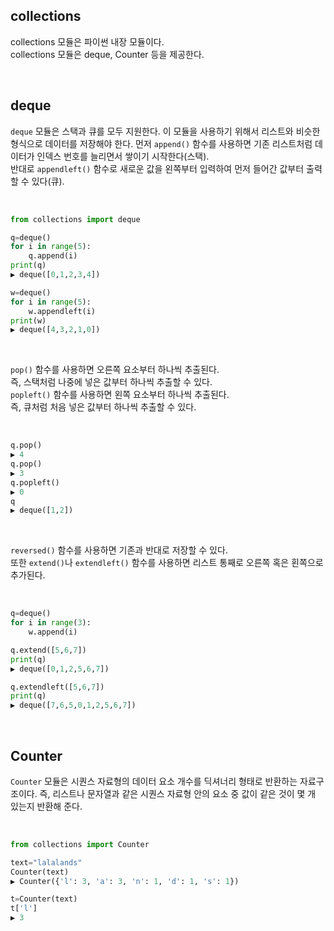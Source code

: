 ## collections 

collections 모듈은 파이썬 내장 모듈이다.    
collections 모듈은 deque,  Counter 등을 제공한다. 


<br>

## deque

```deque``` 모듈은 스택과 큐를 모두 지원한다. 이 모듈을 사용하기 위해서 리스트와 비슷한 형식으로 데이터를 저장해야 한다. 먼저 ```append()``` 함수를 사용하면 기존 리스트처럼 데이터가 인덱스 번호를 늘리면서 쌓이기 시작한다(스택).     
반대로 ```appendleft()``` 함수로 새로운 값을 왼쪽부터 입력하여 먼저 들어간 값부터 출력할 수 있다(큐). 

<br>

```py
from collections import deque

q=deque()
for i in range(5):
    q.append(i)
print(q)
▶ deque([0,1,2,3,4])

w=deque()
for i in range(5):
    w.appendleft(i)
print(w)
▶ deque([4,3,2,1,0])
```

<br>

```pop()``` 함수를 사용하면 오른쪽 요소부터 하나씩 추출된다.     
즉, 스택처럼 나중에 넣은 값부터 하나씩 추출할 수 있다.    
```popleft()``` 함수를 사용하면 왼쪽 요소부터 하나씩 추출된다.     
즉, 큐처럼 처음 넣은 값부터 하나씩 추출할 수 있다.     

<br>

```py
q.pop()           
▶ 4
q.pop()
▶ 3
q.popleft()
▶ 0
q
▶ deque([1,2])
```

<br>

```reversed()``` 함수를 사용하면 기존과 반대로 저장할 수 있다.     
또한  ```extend()```나 ```extendleft()``` 함수를 사용하면 리스트 통째로 오른쪽 혹은 횐쪽으로 추가된다.

<br>

```py
q=deque()
for i in range(3):
    w.append(i)

q.extend([5,6,7])
print(q)
▶ deque([0,1,2,5,6,7])

q.extendleft([5,6,7])
print(q)
▶ deque([7,6,5,0,1,2,5,6,7])
```

<br>

## Counter

```Counter``` 모듈은 시퀀스 자료형의 데이터 요소 개수를 딕셔너리 형태로 반환하는 자료구조이다. 즉, 리스트나 문자열과 같은 시퀀스 자료형 안의 요소 중 값이 같은 것이 몇 개 있는지 반환해 준다. 

<br>

```py
from collections import Counter

text="lalalands"
Counter(text)
▶ Counter({'l': 3, 'a': 3, 'n': 1, 'd': 1, 's': 1})

t=Counter(text)
t['l']
▶ 3
```